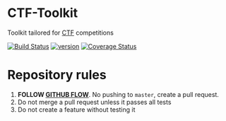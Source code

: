 # CTF-Toolkit
Toolkit tailored for [CTF](https://ctftime.org/) competitions

[![Build Status](https://travis-ci.org/ztaylor54/CTF-Toolkit.svg?branch=master)](https://travis-ci.org/ztaylor54/CTF-Toolkit)   [![version](https://badge.fury.io/gh/ztaylor54%2FCTF-Toolkit.svg)](http://badge.fury.io/for/gh/ztaylor54/CTF-Toolkit)  [![Coverage Status](https://coveralls.io/repos/ztaylor54/CTF-Toolkit/badge.svg?branch=master&service=github)](https://coveralls.io/github/ztaylor54/CTF-Toolkit?branch=master)

# Repository rules

1. __FOLLOW [GITHUB FLOW](https://guides.github.com/introduction/flow/index.html)__. No pushing to `master`, create a pull request.
2. Do not merge a pull request unless it passes all tests
3. Do not create a feature without testing it
